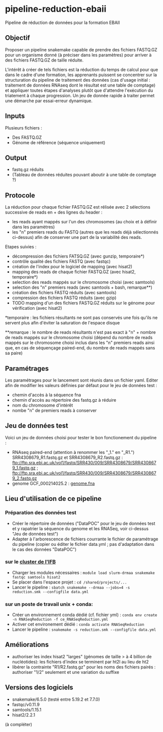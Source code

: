 # pipeline-reduction-ebaii
Pipeline de réduction de données pour la formation EBAII 

## Objectif
Proposer un pipeline snakemake capable de prendre des fichiers FASTQ.GZ pour un organisme donné (à préciser dans les paramètres) pour arriver à des fichiers FASTQ.GZ de taille réduite. 

L'intérêt à créer de tels fichiers est la réduction du temps de calcul pour que dans le cadre d'une formation, les apprenants puissent se concentrer sur la structuration du pipeline de traitement des données (cas d'usage initial : traitement de données RNAseq dont le résultat est une table de comptage) et appliquer toutes étapes d'analyses plutôt que d'attendre l'exécution du triatement à chaque progression. Un jeu de donnée rapide à traiter permet une démarche par essai-erreur dynamique. 

## Inputs

Plusieurs fichiers :
- Des FASTQ.GZ
- Génome de référence (séquence uniquement)

## Output

- fastq.gz réduits
- (Tableau de données réduites pouvant aboutir à une table de comptage ?) 


## Protocole

La réduction pour chaque fichier FASTQ.GZ est rélisée avec 2 sélections successive de reads en + des lignes du header : 
- les reads ayant mappés sur l'un des chromosomes (au choix et à définir dans les paramètres)
- les "n" premiers reads du FASTQ (autres que les reads déjà sélectionnés ci-dessus) afin de conserver une part de la variabilité des reads.

Etapes suivies :
- décompression des fichiers FATSQ.GZ (avec gunzip, temporaire*)
- contrôle qualité des fichiers FASTQ (avec fastqc)
- création de l'index pour le logiciel de mapping (avec hisat2)
- mapping des reads de chaque fichier FASTQ.GZ (avec hisat2, temporaire*)
- selection des reads mappés sur le chromosome choisi (avec samtools)
- selection des "n" premiers reads (avec samtools + bash, remarque**)
- création des fichiers FASTQ réduits (avec samtools)
- compression des fichiers FASTQ réduits (avec gzip)
- TODO mapping d'un des fichiers FASTQ.GZ réduits sur le génome pour vérification (avec hisat2)

*temporaire : les fichiers résultants ne sont pas conservés une fois qu'ils ne servent plus afin d'éviter la saturation de l'espace disque

**remarque : le nombre de reads résultants n'est pas exact à "n" + nombre de reads mappés sur le chromosome choisi (dépend du nombre de reads mappés sur le chromosome choisi inclus dans les "n" premiers reads ainsi que, en cas de séquençage paired-end, du nombre de reads mappés sans sa paire)

## Paramétrages

Les paramétrages pour le lancement sont réunis dans un fichier yaml. 
Editer afin de modifier les valeurs définies par défaut pour le jeu de données test :
- chemin d'accès à la séquence fna
- chemin d'accès au répertoire des fastq.gz à réduire
- nom du chromosome d'intérêt
- nombe "n" de premiers reads à conserver

## Jeu de données test

Voici un jeu de données choisi pour tester le bon fonctionement du pipeline :
- RNAseq paired-end (attention à renommer les "_1." en "_R1.") SRR4308679_R1.fastq.gz et SRR4308679_R2.fastq.gz : ftp://ftp.sra.ebi.ac.uk/vol1/fastq/SRR430/009/SRR4308679/SRR4308679_1.fastq.gz ; ftp://ftp.sra.ebi.ac.uk/vol1/fastq/SRR430/009/SRR4308679/SRR4308679_2.fastq.gz 
- genome GCF_000214025.2 : [genome.fna](https://ftp.ncbi.nlm.nih.gov/genomes/all/GCF/000/214/015/GCF_000214015.3_version_140606/GCF_000214015.3_version_140606_genomic.fna.gz)

## Lieu d'utilisation de ce pipeline 

### Préparation des données test

+ Créer le répertoire de données ("DataPOC" pour le jeu de données test et y rapatrier la séquence du genome et les RNASeq, voir ci-dessus "Jeu de données test")
+ Adapter à l'arborescence de fichiers courrante le fichier de paramétrage du pipeline (copier ou éditer le fichier data.yml ; pas d'adaptation dans le cas des données "DataPOC")

### sur le [cluster de l'IFB](https://www.france-bioinformatique.fr/clusters-ifb/)

+ Charger les modules nécessaires : `module load slurm-drmaa snakemake fastqc samtools hisat2`
+ Se placer dans l'espace projet : `cd /shared/projects/... `
+ Lancer le pipeline : `sbatch snakemake --drmaa --jobs=4 -s reduction.smk --configfile data.yml `

### sur un poste de travail unix + conda:

+ Créer un environnement conda dédié (cf. fichier yml) : `conda env create -n RNASeqReduction -f ce_RNASeqReduction.yml`
+ Activer cet environement dédié : `conda activate RNASeqReduction`
+ Lancer le pipeline : `snakemake -s reduction.smk --configfile data.yml`


## Améliorations

+ authoriser les index hisat2 "larges" (génomes de taille > à 4 billion de nucléotides):  les fichiers d'index se terminent par ht2l au lieu de ht2
+ libérer la contrainte "R1/R2.fastq.gz" pour les noms des fichiers pairés : authoriser "1/2" seulement et une variation du suffixe 

## Versions des logiciels

+ snakemake/6.5.0 (testé entre 5.19.2 et 7.7.0)
+ fastqc/v0.11.9 
+ samtools/1.15.1 
+ hisat2/2.2.1



(à compléter)
